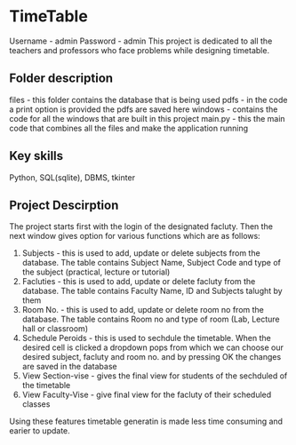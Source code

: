 # TimeTable
Username - admin  Password - admin
This project is dedicated to all the teachers and professors who face problems while designing timetable.

## Folder description
files - this folder contains the database that is being used
pdfs - in the code a print option is provided the pdfs are saved here
windows - contains the code for all the windows that are built in this project
main.py - this the main code that combines all the files and make the application running

## Key skills
Python, SQL(sqlite), DBMS, tkinter

## Project Descirption
The project starts first with the login of the designated facluty. Then the next window gives option for various functions which are as follows:
1) Subjects - this is used to add, update or delete subjects from the database. The table contains Subject Name, Subject Code and type of the subject (practical, lecture or tutorial)
2) Facluties - this is used to add, update or delete facluty from the database. The table contains Faculty Name, ID and Subjects talught by them
3) Room No. - this is used to add, update or delete room no from the database. The table contains Room no and type of room (Lab, Lecture hall or classroom)
4) Schedule Peroids - this is used to sechdule the timetable. When the desired cell is clicked a dropdown pops from which we can choose our desired subject, facluty and room no. and by pressing OK the changes are saved in the database
5) View Section-vise - gives the final view for students of the sechduled of the timetable
6) View Faculty-Vise - give final view for the facluty of their scheduled classes

Using these features timetable generatin is made less time consuming and earier to update.
